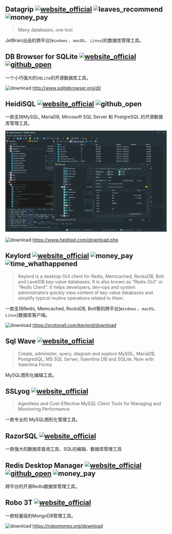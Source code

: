 ## Datagrip [![website_official](https://gitbook07.oss-cn-hangzhou.aliyuncs.com/website_official.svg)](https://www.jetbrains.com/datagrip/) ![leaves_recommend](https://gitbook07.oss-cn-hangzhou.aliyuncs.com/leaves_rec.svg) ![money_pay](https://gitbook07.oss-cn-hangzhou.aliyuncs.com/money_pay.svg)

> Many databases, one tool

JetBrain出品的跨平台[`Windows` 、`macOS`、 `Linux`]的数据库管理工具。

##  DB Browser for SQLite [![website_official](https://gitbook07.oss-cn-hangzhou.aliyuncs.com/website_official.svg)](http://sqlitebrowser.org/) [![github_open](https://gitbook07.oss-cn-hangzhou.aliyuncs.com/github_open.svg)](https://github.com/sqlitebrowser/sqlitebrowser)

一个小巧强大的`SQLite`的开源数据库工具。

![download](https://gitbook07.oss-cn-hangzhou.aliyuncs.com/download.svg) http://www.sqlitebrowser.org/dl/ 

## HeidiSQL [![website_official](https://gitbook07.oss-cn-hangzhou.aliyuncs.com/website_official.svg)](http://www.heidisql.com/) ![github_open](https://gitbook07.oss-cn-hangzhou.aliyuncs.com/github_open.svg)

一款支持MySQL, MariaDB, Mircosoft SQL Server 和 PostgreSQL 的开源数据库管理工具。

![](../../.gitbook/assets/z-dev-databases-m-hedisql.png)

![download](https://gitbook07.oss-cn-hangzhou.aliyuncs.com/download.svg) https://www.heidisql.com/download.php

##  Keylord [![website_official](https://gitbook07.oss-cn-hangzhou.aliyuncs.com/website_official.svg)](https://protonail.com/products/keylord ) ![money_pay](https://gitbook07.oss-cn-hangzhou.aliyuncs.com/money_pay.svg) ![time_whathappened](https://gitbook07.oss-cn-hangzhou.aliyuncs.com/time_whathappened.svg)

> Keylord is a desktop GUI client for Redis, Memcached, RocksDB, Bolt and LevelDB key-value databases. It is also known as "Redis GUI" or "Redis Client". It helps developers, dev-ops and system administrators quickly view content of key-value databases and simplify typical routine operations related to them.

一款支持Redis, Memcached, RocksDB, Bolt等的跨平台[`Windows` 、`macOS`、 `Linux`]数据库客户端。

![download](https://gitbook07.oss-cn-hangzhou.aliyuncs.com/download.svg) https://protonail.com/keylord/download

##  Sql Wave [![website_official](https://gitbook07.oss-cn-hangzhou.aliyuncs.com/website_official.svg)](http://www.valentina-db.com/en/sqlwave )

> Create, administer, query, diagram and explore MySQL, MariaDB, PostgreSQL, MS SQL Server, Valentina DB and SQLite. Now with Valentina Forms

MySQL图形化编辑工具。

##  SSLyog [![website_official](https://gitbook07.oss-cn-hangzhou.aliyuncs.com/website_official.svg)](https://www.webyog.com/)

> Agentless and Cost-Effective MySQL Client
Tools for Managing and Monitoring Performance

一款专业的 MySQL图形化管理工具。


##  RazorSQL [![website_official](https://gitbook07.oss-cn-hangzhou.aliyuncs.com/website_official.svg)](http://www.razorsql.com/ )

一款强大的数据库查询工具、SQL的编辑、数据库管理工具

##  Redis Desktop Manager [![website_official](https://gitbook07.oss-cn-hangzhou.aliyuncs.com/website_official.svg)](http://redisdesktop.com/) [![github_open](https://gitbook07.oss-cn-hangzhou.aliyuncs.com/github_open.svg)](https://github.com/uglide/RedisDesktopManager) ![money_pay](https://gitbook07.oss-cn-hangzhou.aliyuncs.com/money_pay.svg)

跨平台的开源Redis数据库管理工具。

##  Robo 3T [![website_official](https://gitbook07.oss-cn-hangzhou.aliyuncs.com/website_official.svg)](https://robomongo.org/)

一款轻量级的MongoDB管理工具。

![download](https://gitbook07.oss-cn-hangzhou.aliyuncs.com/download.svg) https://robomongo.org/download